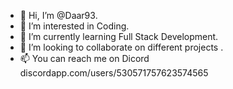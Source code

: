 - 👋 Hi, I’m @Daar93.
- 👀 I’m interested in Coding.
- 🌱 I’m currently learning Full Stack Development. 
- 💞️ I’m looking to collaborate on different projects .
- 📫 You can reach me on Dicord discordapp.com/users/530571757623574565

<!---
Daar93/Daar93 is a ✨ special ✨ repository because its `README.md` (this file) appears on your GitHub profile.
You can click the Preview link to take a look at your changes.
--->
